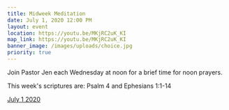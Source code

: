 ```yaml
---
title: Midweek Meditation
date: July 1, 2020 12:00 PM
layout: event
location: https://youtu.be/MKjRC2uK_KI
map_link: https://youtu.be/MKjRC2uK_KI
banner_image: /images/uploads/choice.jpg
priority: true
---
```

Join Pastor Jen each Wednesday at noon for a brief time for noon prayers.

This week's scriptures are: Psalm 4 and Ephesians 1:1-14

[July 1 2020](https://youtu.be/MKjRC2uK_KI)